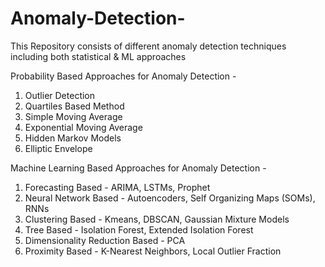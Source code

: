 # Anomaly-Detection-
This Repository consists of different anomaly detection techniques including both statistical &amp; ML approaches

Probability Based Approaches for Anomaly Detection - 
1. Outlier Detection 
2. Quartiles Based Method
3. Simple Moving Average 
4. Exponential Moving Average
5. Hidden Markov Models
6. Elliptic Envelope

Machine Learning Based Approaches for Anomaly Detection - 
1. Forecasting Based - ARIMA, LSTMs, Prophet
2. Neural Network Based - Autoencoders, Self Organizing Maps (SOMs), RNNs
3. Clustering Based  - Kmeans, DBSCAN, Gaussian Mixture Models
4. Tree Based - Isolation Forest, Extended Isolation Forest 
5. Dimensionality Reduction Based - PCA
6. Proximity Based - K-Nearest Neighbors, Local Outlier Fraction



